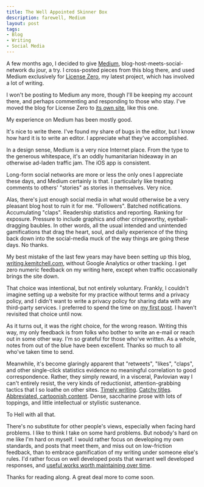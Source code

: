 ```yaml
---
title: The Well Appointed Skinner Box
description: farewell, Medium
layout: post
tags:
- Blog
- Writing
- Social Media
---
```


A few months ago, I decided to give [Medium](https://medium.com), blog-host-meets-social-network du jour, a try.  I cross-posted pieces from this blog there, and used Medium exclusively for [License Zero](https://licensezero.com), my latest project, which has involved a lot of writing.

I won't be posting to Medium any more, though I'll be keeping my account there, and perhaps commenting and responding to those who stay.  I've moved  the blog for License Zero to [its own site](https://blog.licensezero.com), like this one.

My experience on Medium has been mostly good.

It's nice to write there.  I've found my share of bugs in the editor, but I know how hard it is to write an editor.  I appreciate what they've accomplished.

In a design sense, Medium is a very nice Internet place.  From the type to the generous whitespace, it's an oddly humanitarian hideaway in an otherwise ad-laden traffic jam.  The iOS app is consistent.

Long-form social networks are more or less the only ones I appreciate these days, and Medium certainly is that.  I particularly like treating comments to others' "stories" as stories in themselves.  Very nice.

Alas, there's just enough social media in what would otherwise be a very pleasant blog host to ruin it for me.  "Followers".  Batched notifications.  Accumulating "claps".  Readership statistics and reporting.  Ranking for exposure.  Pressure to include graphics and other cringeworthy, eyeball-dragging baubles.  In other words, all the usual intended and unintended gamifications that drag the heart, soul, and daily experience of the thing back down into the social-media muck of the way things are going these days.  No thanks.

My best mistake of the last few years may have been setting up this blog, [writing.kemitchell.com](https://writing.kemitchell.com), without Google Analytics or other tracking.  I get zero numeric feedback on my writing here, except when traffic occasionally brings the site down.

That choice was intentional, but not entirely voluntary.  Frankly, I couldn't imagine setting up a website for my practice without terms and a privacy policy, and I didn't want to write a privacy policy for sharing data with any third-party services.  I preferred to spend the time on [my first post](https://writing.kemitchell.com/2014/10/23/deep-data-privacy-risk.html).  I haven't revisited that choice until now.

As it turns out, it was the right choice, for the wrong reason.  Writing this way, my only feedback is from folks who bother to write an e-mail or reach out in some other way.  I'm so grateful for those who've written.  As a whole, notes from out of the blue have been excellent.  Thanks so much to all who've taken time to send.

Meanwhile, it's become glaringly apparent that "retweets", "likes", "claps", and other single-click statistics evidence no meaningful correlation to good correspondence.  Rather, they simply reward, in a visceral, Pavlovian way I can't entirely resist, the very kinds of reductionist, attention-grabbing tactics that I so loathe on other sites.  [Timely writing](https://writing.kemitchell.com/2017/07/25/DAO-Report-of-Investigation.html).  [Catchy titles](https://writing.kemitchell.com/2017/06/04/Its-Not-About-Community.html).  [Abbreviated, cartoonish content](https://writing.kemitchell.com/2017/03/29/OSS-Business-Perception-Report.html).  Dense, saccharine prose with lots of toppings, and little intellectual or stylistic sustenance.

To Hell with all that.

There's no substitute for other people's views, especially when facing hard problems.  I like to think I take on some hard problems.  But nobody's hard on me like I'm hard on myself.  I would rather focus on developing my own standards, and posts that meet them, and miss out on low-friction feedback, than to embrace gamification of my writing under someone else's rules.  I'd rather focus on well developed posts that warrant well developed responses, and [useful works worth maintaining over time](https://oss.kemitchell.com/).

Thanks for reading along.  A great deal more to come soon.
